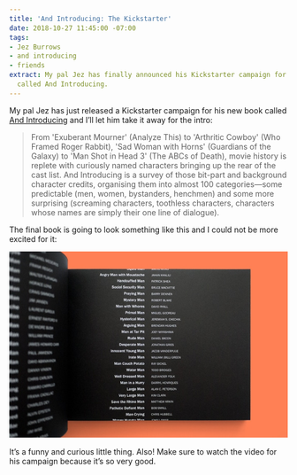 ```yaml
---
title: 'And Introducing: The Kickstarter'
date: 2018-10-27 11:45:00 -07:00
tags:
- Jez Burrows
- and introducing
- friends
extract: My pal Jez has finally announced his Kickstarter campaign for his new book
  called And Introducing.
---
```


My pal Jez has just released a Kickstarter campaign for his new book called [And Introducing](https://www.kickstarter.com/projects/jezburrows/and-introducing-a-journey-to-the-end-of-the-cast-l) and I’ll let him take it away for the intro:  

> From 'Exuberant Mourner' (Analyze This) to 'Arthritic Cowboy' (Who Framed Roger Rabbit), 'Sad Woman with Horns' (Guardians of the Galaxy) to 'Man Shot in Head 3' (The ABCs of Death), movie history is replete with curiously named characters bringing up the rear of the cast list. And Introducing is a survey of those bit-part and background character credits, organising them into almost 100 categories—some predictable (men, women, bystanders, henchmen) and some more surprising (screaming characters, toothless characters, characters whose names are simply their one line of dialogue). 

The final book is going to look something like this and I could not be more excited for it:

![jez-book.jpg](/uploads/jez-book.jpg)

It’s a funny and curious little thing. Also! Make sure to watch the video for his campaign because it’s so very good.